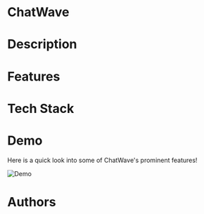 # ChatWave

# Description

# Features


# Tech Stack

# Demo
Here is a quick look into some of ChatWave's prominent features!

![Demo](chatwaveDemo.gif)
# Authors

